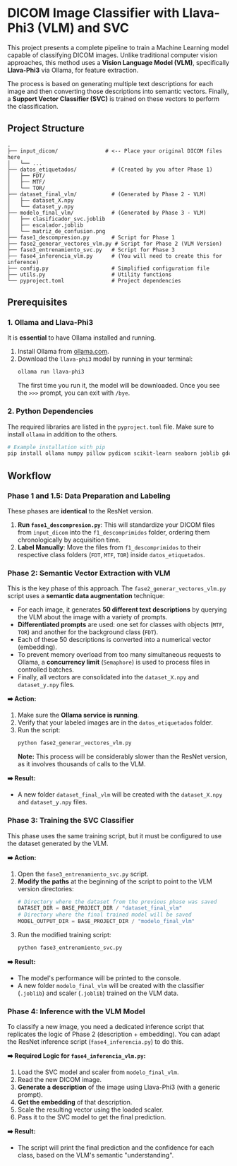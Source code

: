 # DICOM Image Classifier with Llava-Phi3 (VLM) and SVC

This project presents a complete pipeline to train a Machine Learning model capable of classifying DICOM images. Unlike traditional computer vision approaches, this method uses a **Vision Language Model (VLM)**, specifically **Llava-Phi3** via Ollama, for feature extraction.

The process is based on generating multiple text descriptions for each image and then converting those descriptions into semantic vectors. Finally, a **Support Vector Classifier (SVC)** is trained on these vectors to perform the classification.

## Project Structure

```
.
├── input_dicom/               # <-- Place your original DICOM files here
│   └── ...
├── datos_etiquetados/           # (Created by you after Phase 1)
│   ├── FDT/
│   ├── MTF/
│   └── TOR/
├── dataset_final_vlm/           # (Generated by Phase 2 - VLM)
│   ├── dataset_X.npy
│   └── dataset_y.npy
├── modelo_final_vlm/            # (Generated by Phase 3 - VLM)
│   ├── clasificador_svc.joblib
│   ├── escalador.joblib
│   └── matriz_de_confusion.png
├── fase1_descompresion.py       # Script for Phase 1
├── fase2_generar_vectores_vlm.py # Script for Phase 2 (VLM Version)
├── fase3_entrenamiento_svc.py   # Script for Phase 3
├── fase4_inferencia_vlm.py      # (You will need to create this for inference)
├── config.py                    # Simplified configuration file
├── utils.py                     # Utility functions
└── pyproject.toml               # Project dependencies
```

## Prerequisites

### 1\. Ollama and Llava-Phi3

It is **essential** to have Ollama installed and running.

1.  Install Ollama from [ollama.com](https://ollama.com/).
2.  Download the `llava-phi3` model by running in your terminal:
    ```bash
    ollama run llava-phi3
    ```
    The first time you run it, the model will be downloaded. Once you see the `>>>` prompt, you can exit with `/bye`.

### 2\. Python Dependencies

The required libraries are listed in the `pyproject.toml` file. Make sure to install `ollama` in addition to the others.

```bash
# Example installation with pip
pip install ollama numpy pillow pydicom scikit-learn seaborn joblib gdcm pylibjpeg pylibjpeg-libjpeg
```

## Workflow

### Phase 1 and 1.5: Data Preparation and Labeling

These phases are **identical** to the ResNet version.

1.  **Run `fase1_descompresion.py`**: This will standardize your DICOM files from `input_dicom` into the `f1_descomprimidos` folder, ordering them chronologically by acquisition time.
2.  **Label Manually**: Move the files from `f1_descomprimidos` to their respective class folders (`FDT`, `MTF`, `TOR`) inside `datos_etiquetados`.

### Phase 2: Semantic Vector Extraction with VLM

This is the key phase of this approach. The `fase2_generar_vectores_vlm.py` script uses a **semantic data augmentation** technique:

  * For each image, it generates **50 different text descriptions** by querying the VLM about the image with a variety of prompts.
  * **Differentiated prompts** are used: one set for classes with objects (`MTF`, `TOR`) and another for the background class (`FDT`).
  * Each of these 50 descriptions is converted into a numerical vector (embedding).
  * To prevent memory overload from too many simultaneous requests to Ollama, a **concurrency limit** (`Semaphore`) is used to process files in controlled batches.
  * Finally, all vectors are consolidated into the `dataset_X.npy` and `dataset_y.npy` files.

**➡️ Action:**

1.  Make sure the **Ollama service is running**.
2.  Verify that your labeled images are in the `datos_etiquetados` folder.
3.  Run the script:
    ```bash
    python fase2_generar_vectores_vlm.py
    ```
    **Note:** This process will be considerably slower than the ResNet version, as it involves thousands of calls to the VLM.

**➡️ Result:**

  * A new folder `dataset_final_vlm` will be created with the `dataset_X.npy` and `dataset_y.npy` files.

### Phase 3: Training the SVC Classifier

This phase uses the same training script, but it must be configured to use the dataset generated by the VLM.

**➡️ Action:**

1.  Open the `fase3_entrenamiento_svc.py` script.
2.  **Modify the paths** at the beginning of the script to point to the VLM version directories:
    ```python
    # Directory where the dataset from the previous phase was saved
    DATASET_DIR = BASE_PROJECT_DIR / "dataset_final_vlm"
    # Directory where the final trained model will be saved
    MODEL_OUTPUT_DIR = BASE_PROJECT_DIR / "modelo_final_vlm"
    ```
3.  Run the modified training script:
    ```bash
    python fase3_entrenamiento_svc.py
    ```

**➡️ Result:**

  * The model's performance will be printed to the console.
  * A new folder `modelo_final_vlm` will be created with the classifier (`.joblib`) and scaler (`.joblib`) trained on the VLM data.

### Phase 4: Inference with the VLM Model

To classify a new image, you need a dedicated inference script that replicates the logic of Phase 2 (description + embedding). You can adapt the ResNet inference script (`fase4_inferencia.py`) to do this.

**➡️ Required Logic for `fase4_inferencia_vlm.py`:**

1.  Load the SVC model and scaler from `modelo_final_vlm`.
2.  Read the new DICOM image.
3.  **Generate a description** of the image using Llava-Phi3 (with a generic prompt).
4.  **Get the embedding** of that description.
5.  Scale the resulting vector using the loaded scaler.
6.  Pass it to the SVC model to get the final prediction.

**➡️ Result:**

  * The script will print the final prediction and the confidence for each class, based on the VLM's semantic "understanding".
